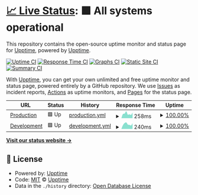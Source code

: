 # [📈 Live Status](https://status-test.spgjobi.com): <!--live status--> **🟩 All systems operational**

This repository contains the open-source uptime monitor and status page for [Upptime](https://upptime.js.org), powered by [Upptime](https://github.com/upptime/upptime).

[![Uptime CI](https://github.com/Speedup-lib/spg-jobi-status.github.io/workflows/Uptime%20CI/badge.svg)](https://github.com/Speedup-lib/spg-jobi-status.github.io/actions?query=workflow%3A%22Uptime+CI%22)
[![Response Time CI](https://github.com/Speedup-lib/spg-jobi-status.github.io/workflows/Response%20Time%20CI/badge.svg)](https://github.com/Speedup-lib/spg-jobi-status.github.io/actions?query=workflow%3A%22Response+Time+CI%22)
[![Graphs CI](https://github.com/Speedup-lib/spg-jobi-status.github.io/workflows/Graphs%20CI/badge.svg)](https://github.com/Speedup-lib/spg-jobi-status.github.io/actions?query=workflow%3A%22Graphs+CI%22)
[![Static Site CI](https://github.com/Speedup-lib/spg-jobi-status.github.io/workflows/Static%20Site%20CI/badge.svg)](https://github.com/Speedup-lib/spg-jobi-status.github.io/actions?query=workflow%3A%22Static+Site+CI%22)
[![Summary CI](https://github.com/Speedup-lib/spg-jobi-status.github.io/workflows/Summary%20CI/badge.svg)](https://github.com/Speedup-lib/spg-jobi-status.github.io/actions?query=workflow%3A%22Summary+CI%22)

With [Upptime](https://upptime.js.org), you can get your own unlimited and free uptime monitor and status page, powered entirely by a GitHub repository. We use [Issues](https://github.com/upptime/upptime/issues) as incident reports, [Actions](https://github.com/Speedup-lib/spg-jobi-status.github.io/actions) as uptime monitors, and [Pages](https://status-test.spgjobi.com) for the status page.

<!--start: status pages-->
<!-- This summary is generated by Upptime (https://github.com/upptime/upptime) -->
<!-- Do not edit this manually, your changes will be overwritten -->
<!-- prettier-ignore -->
| URL | Status | History | Response Time | Uptime |
| --- | ------ | ------- | ------------- | ------ |
| <img alt="" src="https://favicons.githubusercontent.com/app.spgjobi.com" height="13"> [Production](https://app.spgjobi.com) | 🟩 Up | [production.yml](https://github.com/Speedup-lib/spg-jobi-status.github.io/commits/HEAD/history/production.yml) | <details><summary><img alt="Response time graph" src="./graphs/production/response-time-week.png" height="20"> 258ms</summary><br><a href="https://status-test.spgjobi.com/history/production"><img alt="Response time 263" src="https://img.shields.io/endpoint?url=https%3A%2F%2Fraw.githubusercontent.com%2FSpeedup-lib%2Fspg-jobi-status.github.io%2FHEAD%2Fapi%2Fproduction%2Fresponse-time.json"></a><br><a href="https://status-test.spgjobi.com/history/production"><img alt="24-hour response time 352" src="https://img.shields.io/endpoint?url=https%3A%2F%2Fraw.githubusercontent.com%2FSpeedup-lib%2Fspg-jobi-status.github.io%2FHEAD%2Fapi%2Fproduction%2Fresponse-time-day.json"></a><br><a href="https://status-test.spgjobi.com/history/production"><img alt="7-day response time 258" src="https://img.shields.io/endpoint?url=https%3A%2F%2Fraw.githubusercontent.com%2FSpeedup-lib%2Fspg-jobi-status.github.io%2FHEAD%2Fapi%2Fproduction%2Fresponse-time-week.json"></a><br><a href="https://status-test.spgjobi.com/history/production"><img alt="30-day response time 252" src="https://img.shields.io/endpoint?url=https%3A%2F%2Fraw.githubusercontent.com%2FSpeedup-lib%2Fspg-jobi-status.github.io%2FHEAD%2Fapi%2Fproduction%2Fresponse-time-month.json"></a><br><a href="https://status-test.spgjobi.com/history/production"><img alt="1-year response time 263" src="https://img.shields.io/endpoint?url=https%3A%2F%2Fraw.githubusercontent.com%2FSpeedup-lib%2Fspg-jobi-status.github.io%2FHEAD%2Fapi%2Fproduction%2Fresponse-time-year.json"></a></details> | <details><summary><a href="https://status-test.spgjobi.com/history/production">100.00%</a></summary><a href="https://status-test.spgjobi.com/history/production"><img alt="All-time uptime 100.00%" src="https://img.shields.io/endpoint?url=https%3A%2F%2Fraw.githubusercontent.com%2FSpeedup-lib%2Fspg-jobi-status.github.io%2FHEAD%2Fapi%2Fproduction%2Fuptime.json"></a><br><a href="https://status-test.spgjobi.com/history/production"><img alt="24-hour uptime 100.00%" src="https://img.shields.io/endpoint?url=https%3A%2F%2Fraw.githubusercontent.com%2FSpeedup-lib%2Fspg-jobi-status.github.io%2FHEAD%2Fapi%2Fproduction%2Fuptime-day.json"></a><br><a href="https://status-test.spgjobi.com/history/production"><img alt="7-day uptime 100.00%" src="https://img.shields.io/endpoint?url=https%3A%2F%2Fraw.githubusercontent.com%2FSpeedup-lib%2Fspg-jobi-status.github.io%2FHEAD%2Fapi%2Fproduction%2Fuptime-week.json"></a><br><a href="https://status-test.spgjobi.com/history/production"><img alt="30-day uptime 100.00%" src="https://img.shields.io/endpoint?url=https%3A%2F%2Fraw.githubusercontent.com%2FSpeedup-lib%2Fspg-jobi-status.github.io%2FHEAD%2Fapi%2Fproduction%2Fuptime-month.json"></a><br><a href="https://status-test.spgjobi.com/history/production"><img alt="1-year uptime 100.00%" src="https://img.shields.io/endpoint?url=https%3A%2F%2Fraw.githubusercontent.com%2FSpeedup-lib%2Fspg-jobi-status.github.io%2FHEAD%2Fapi%2Fproduction%2Fuptime-year.json"></a></details>
| <img alt="" src="https://favicons.githubusercontent.com/dev.spgjobi.com" height="13"> [Development](https://dev.spgjobi.com) | 🟩 Up | [development.yml](https://github.com/Speedup-lib/spg-jobi-status.github.io/commits/HEAD/history/development.yml) | <details><summary><img alt="Response time graph" src="./graphs/development/response-time-week.png" height="20"> 240ms</summary><br><a href="https://status-test.spgjobi.com/history/development"><img alt="Response time 254" src="https://img.shields.io/endpoint?url=https%3A%2F%2Fraw.githubusercontent.com%2FSpeedup-lib%2Fspg-jobi-status.github.io%2FHEAD%2Fapi%2Fdevelopment%2Fresponse-time.json"></a><br><a href="https://status-test.spgjobi.com/history/development"><img alt="24-hour response time 299" src="https://img.shields.io/endpoint?url=https%3A%2F%2Fraw.githubusercontent.com%2FSpeedup-lib%2Fspg-jobi-status.github.io%2FHEAD%2Fapi%2Fdevelopment%2Fresponse-time-day.json"></a><br><a href="https://status-test.spgjobi.com/history/development"><img alt="7-day response time 240" src="https://img.shields.io/endpoint?url=https%3A%2F%2Fraw.githubusercontent.com%2FSpeedup-lib%2Fspg-jobi-status.github.io%2FHEAD%2Fapi%2Fdevelopment%2Fresponse-time-week.json"></a><br><a href="https://status-test.spgjobi.com/history/development"><img alt="30-day response time 244" src="https://img.shields.io/endpoint?url=https%3A%2F%2Fraw.githubusercontent.com%2FSpeedup-lib%2Fspg-jobi-status.github.io%2FHEAD%2Fapi%2Fdevelopment%2Fresponse-time-month.json"></a><br><a href="https://status-test.spgjobi.com/history/development"><img alt="1-year response time 254" src="https://img.shields.io/endpoint?url=https%3A%2F%2Fraw.githubusercontent.com%2FSpeedup-lib%2Fspg-jobi-status.github.io%2FHEAD%2Fapi%2Fdevelopment%2Fresponse-time-year.json"></a></details> | <details><summary><a href="https://status-test.spgjobi.com/history/development">100.00%</a></summary><a href="https://status-test.spgjobi.com/history/development"><img alt="All-time uptime 99.78%" src="https://img.shields.io/endpoint?url=https%3A%2F%2Fraw.githubusercontent.com%2FSpeedup-lib%2Fspg-jobi-status.github.io%2FHEAD%2Fapi%2Fdevelopment%2Fuptime.json"></a><br><a href="https://status-test.spgjobi.com/history/development"><img alt="24-hour uptime 100.00%" src="https://img.shields.io/endpoint?url=https%3A%2F%2Fraw.githubusercontent.com%2FSpeedup-lib%2Fspg-jobi-status.github.io%2FHEAD%2Fapi%2Fdevelopment%2Fuptime-day.json"></a><br><a href="https://status-test.spgjobi.com/history/development"><img alt="7-day uptime 100.00%" src="https://img.shields.io/endpoint?url=https%3A%2F%2Fraw.githubusercontent.com%2FSpeedup-lib%2Fspg-jobi-status.github.io%2FHEAD%2Fapi%2Fdevelopment%2Fuptime-week.json"></a><br><a href="https://status-test.spgjobi.com/history/development"><img alt="30-day uptime 100.00%" src="https://img.shields.io/endpoint?url=https%3A%2F%2Fraw.githubusercontent.com%2FSpeedup-lib%2Fspg-jobi-status.github.io%2FHEAD%2Fapi%2Fdevelopment%2Fuptime-month.json"></a><br><a href="https://status-test.spgjobi.com/history/development"><img alt="1-year uptime 99.78%" src="https://img.shields.io/endpoint?url=https%3A%2F%2Fraw.githubusercontent.com%2FSpeedup-lib%2Fspg-jobi-status.github.io%2FHEAD%2Fapi%2Fdevelopment%2Fuptime-year.json"></a></details>

<!--end: status pages-->

[**Visit our status website →**](https://status-test.spgjobi.com)

## 📄 License

- Powered by: [Upptime](https://github.com/upptime/upptime)
- Code: [MIT](./LICENSE) © [Upptime](https://upptime.js.org)
- Data in the `./history` directory: [Open Database License](https://opendatacommons.org/licenses/odbl/1-0/)
